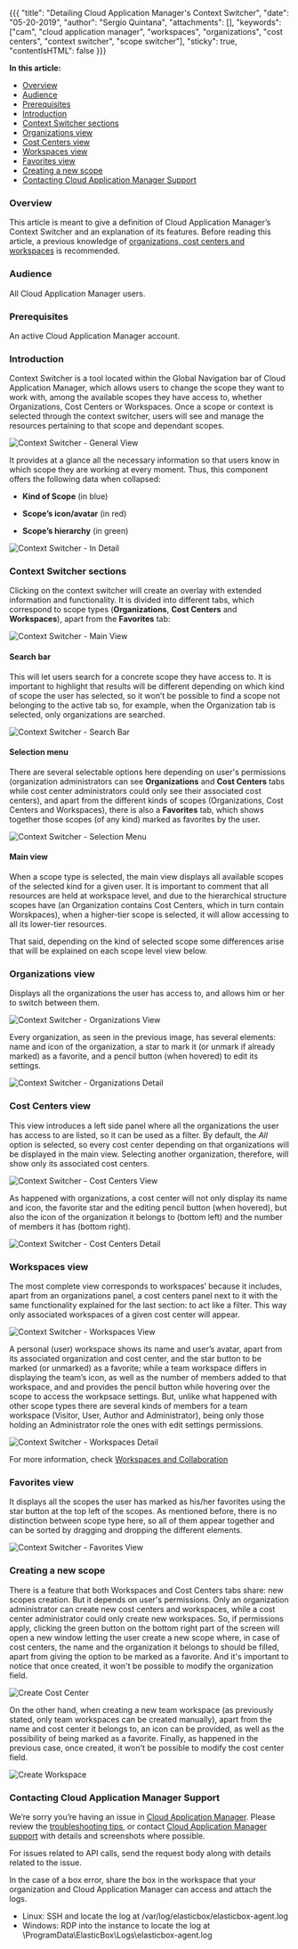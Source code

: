 {{{
"title": "Detailing Cloud Application Manager's Context Switcher",
"date": "05-20-2019",
"author": "Sergio Quintana",
"attachments": [],
"keywords": ["cam", "cloud application manager", "workspaces", "organizations", "cost centers", "context switcher", "scope switcher"],
"sticky": true,
"contentIsHTML": false
}}}

**In this article:**

* [Overview](#overview)
* [Audience](#audience)
* [Prerequisites](#prerequisites)
* [Introduction](#introduction)
* [Context Switcher sections](#context-switcher-sections)
* [Organizations view](#organizations-view)
* [Cost Centers view](#cost-centers-view)
* [Workspaces view](#workspaces-view)
* [Favorites view](#favorites-view)
* [Creating a new scope](#creating-a-new-scope)
* [Contacting Cloud Application Manager Support](#contacting-cloud-application-manager-support)

### Overview

This article is meant to give a definition of Cloud Application Manager’s Context Switcher and an explanation of its features. Before reading this article, a previous knowledge of [organizations, cost centers and workspaces](workspaces-and-collaboration.md) is recommended.

### Audience

All Cloud Application Manager users.

### Prerequisites

An active Cloud Application Manager account.

### Introduction

Context Switcher is a tool located within the Global Navigation bar of Cloud Application Manager, which allows users to change the scope they want to work with, among the available scopes they have access to, whether Organizations, Cost Centers or Workspaces. Once a scope or context is selected through the context switcher, users will see and manage the resources pertaining to that scope and dependant scopes.

![Context Switcher - General View](../../images/cloud-application-manager/context-switcher.png)

It provides at a glance all the necessary information so that users know in which scope they are working at every moment. Thus, this component offers the following data when collapsed:

* **Kind of Scope** (in blue)

* **Scope’s icon/avatar** (in red)

* **Scope’s hierarchy** (in green)

![Context Switcher - In Detail](../../images/cloud-application-manager/context-switcher-detail.png)

### Context Switcher sections

Clicking on the context switcher will create an overlay with extended information and functionality. It is divided into different tabs, which correspond to scope types (**Organizations**, **Cost Centers** and **Workspaces**), apart from the **Favorites** tab:

![Context Switcher - Main View](../../images/cloud-application-manager/context-switcher-general.png)

#### Search bar

This will let users search for a concrete scope they have access to. It is important to highlight that results will be different depending on which kind of scope the user has selected, so it won’t be possible to find a scope not belonging to the active tab so, for example, when the Organization tab is selected, only organizations are searched.

![Context Switcher - Search Bar](../../images/cloud-application-manager/context-switcher-search-bar.png)

#### Selection menu

There are several selectable options here depending on user's permissions (organization administrators can see **Organizations** and **Cost Centers** tabs while cost center administrators could only see their associated cost centers), and apart from the different kinds of scopes (Organizations, Cost Centers and Workspaces), there is also a **Favorites** tab, which shows together those scopes (of any kind) marked as favorites by the user.

![Context Switcher - Selection Menu](../../images/cloud-application-manager/context-switcher-selection-menu.png)

#### Main view

When a scope type is selected, the main view displays all available scopes of the selected kind for a given user. It is important to comment that all resources are held at workspace level, and due to the hierarchical structure scopes have (an Organization contains Cost Centers, which in turn contain Worskpaces), when a  higher-tier scope is selected, it will allow accessing to all its lower-tier resources.

That said, depending on the kind of selected scope some differences arise that will be explained on each scope level view below.

### Organizations view

Displays all the organizations the user has access to, and allows him or her to switch between them.

![Context Switcher - Organizations View](../../images/cloud-application-manager/context-switcher-org-view.png)

Every organization, as seen in the previous image, has several elements: name and icon of the organization, a star to mark it (or unmark if already marked) as a favorite, and a pencil button (when hovered) to edit its settings.

![Context Switcher - Organizations Detail](../../images/cloud-application-manager/context-switcher-org-detail.png)

### Cost Centers view

This view introduces a left side panel where all the organizations the user has access to are listed, so it can be used as a filter. By default, the *All* option is selected, so every cost center depending on that organizations will be displayed in the main view. Selecting another organization, therefore, will show only its associated cost centers.

![Context Switcher - Cost Centers View](../../images/cloud-application-manager/context-switcher-general.png)

As happened with organizations, a cost center will not only display its name and icon, the favorite star and the editing pencil button (when hovered), but also the icon of the organization it belongs to (bottom left) and the number of members it has (bottom right).

![Context Switcher - Cost Centers Detail](../../images/cloud-application-manager/context-switcher-cc-detail.png)

### Workspaces view

The most complete view corresponds to workspaces’ because it includes, apart from an organizations panel, a cost centers panel next to it with the same functionality explained for the last section: to act like a filter. This way only associated workspaces of a given cost center will appear.

![Context Switcher - Workspaces View](../../images/cloud-application-manager/context-switcher-ws-view.png)

A personal (user) workspace shows its name and user’s avatar, apart from its associated organization and cost center, and the star button to be marked (or unmarked) as a favorite; while a team workspace differs in displaying the team’s icon, as well as the number of members added to that workspace, and and provides the pencil button while hovering over the scope to access the workpsace settings. But, unlike what happened with other scope types there are several kinds of members for a team workspace (Visitor, User, Author and Administrator), being only those holding an Administrator role the ones with edit settings permissions.

![Context Switcher - Workspaces Detail](../../images/cloud-application-manager/context-switcher-ws-detail.png)

For more information, check [Workspaces and Collaboration](workspaces-and-collaboration.md#workspaces)

### Favorites view

It displays all the scopes the user has marked as his/her favorites using the star button at the top left of the scopes. As mentioned before, there is no distinction between scope type here, so all of them appear together and can be sorted by dragging and dropping the different elements.

![Context Switcher - Favorites View](../../images/cloud-application-manager/context-switcher-favorites-view.png)

### Creating a new scope

There is a feature that both Workspaces and Cost Centers tabs share: new scopes creation. But it depends on user's permissions. Only an organization administrator can create new cost centers and workspaces, while a cost center administrator could only create new workspaces. So, if permissions apply, clicking the green button on the bottom right part of the screen will open a new window letting the user create a new scope where, in case of cost centers, the name and the organization it belongs to should be filled, apart from giving the option to be marked as a favorite. And it's important to notice that once created, it won't be possible to modify the organization field.

![Create Cost Center](../../images/cloud-application-manager/workspace-and-sharing5.png)

On the other hand, when creating a new team workspace (as previously stated, only team workspaces can be created manually), apart from the name and cost center it belongs to, an icon can be provided, as well as the possibility of being marked as a favorite. Finally, as happened in the previous case, once created, it won't be possible to modify the cost center field.

![Create Workspace](../../images/cloud-application-manager/workspace-and-sharing4.png)

### Contacting Cloud Application Manager Support

We’re sorry you’re having an issue in [Cloud Application Manager](https://www.ctl.io/cloud-application-manager/). Please review the [troubleshooting tips](../Troubleshooting/troubleshooting-tips.md), or contact [Cloud Application Manager support](mailto:incident@CenturyLink.com) with details and screenshots where possible.

For issues related to API calls, send the request body along with details related to the issue.

In the case of a box error, share the box in the workspace that your organization and Cloud Application Manager can access and attach the logs.

* Linux: SSH and locate the log at /var/log/elasticbox/elasticbox-agent.log
* Windows: RDP into the instance to locate the log at \ProgramData\ElasticBox\Logs\elasticbox-agent.log
